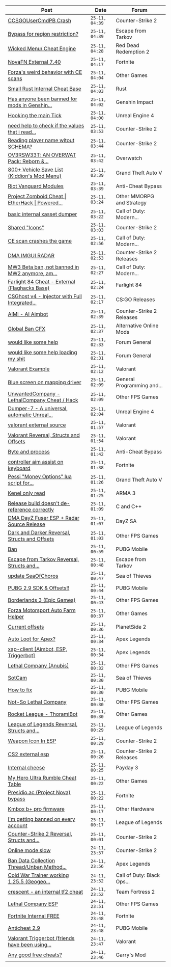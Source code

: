 |Post|Date|Forum|
|----|----|-----|
|[CCSGOUserCmdPB Crash](https://www.unknowncheats.me/forum/counter-strike-2-a/611549-ccsgousercmdpb-crash.html)|`25-11, 04:39`|Counter-Strike 2|
|[Bypass for region restriction?](https://www.unknowncheats.me/forum/escape-from-tarkov/612547-bypass-region-restriction.html)|`25-11, 04:39`|Escape from Tarkov|
|[Wicked Menu/ Cheat Engine](https://www.unknowncheats.me/forum/red-dead-redemption-2-a/372512-wicked-menu-cheat-engine.html)|`25-11, 04:28`|Red Dead Redemption 2|
|[NovaFN External 7.40](https://www.unknowncheats.me/forum/fortnite/611872-novafn-external-7-40-a.html)|`25-11, 04:17`|Fortnite|
|[Forza's weird behavior with CE scans](https://www.unknowncheats.me/forum/other-games/612546-forzas-weird-behavior-ce-scans.html)|`25-11, 04:04`|Other Games|
|[Small Rust Internal Cheat Base](https://www.unknowncheats.me/forum/rust/612421-rust-internal-cheat-base.html)|`25-11, 04:03`|Rust|
|[Has anyone been banned for mods in Genshin...](https://www.unknowncheats.me/forum/genshin-impact/612545-banned-mods-genshin-impact.html)|`25-11, 04:02`|Genshin Impact|
|[Hooking the main Tick](https://www.unknowncheats.me/forum/unreal-engine-4-a/612163-hooking-main-tick.html)|`25-11, 04:00`|Unreal Engine 4|
|[need help to check if the values that i read...](https://www.unknowncheats.me/forum/counter-strike-2-a/612483-help-check-values-read-correct.html)|`25-11, 03:53`|Counter-Strike 2|
|[Reading player name witout SCHEMA?](https://www.unknowncheats.me/forum/counter-strike-2-a/612542-reading-player-name-witout-schema.html)|`25-11, 03:44`|Counter-Strike 2|
|[OV3RSW33T: AN OVERWAT Pack: Reborn &...](https://www.unknowncheats.me/forum/overwatch/603412-ov3rsw33t-overwat-pack-reborn-recoded.html)|`25-11, 03:42`|Overwatch|
|[800+ Vehicle Save List (Kiddion's Mod Menu)](https://www.unknowncheats.me/forum/grand-theft-auto-v/591969-800-vehicle-save-list-kiddions-mod-menu.html)|`25-11, 03:39`|Grand Theft Auto V|
|[Riot Vanguard Modules](https://www.unknowncheats.me/forum/anti-cheat-bypass/611758-riot-vanguard-modules.html)|`25-11, 03:39`|Anti-Cheat Bypass|
|[Project Zomboid Cheat \| EtherHack \| Powered...](https://www.unknowncheats.me/forum/other-mmorpg-and-strategy/590798-project-zomboid-cheat-etherhack-powered-java-41-78-16-a.html)|`25-11, 03:24`|Other MMORPG and Strategy|
|[basic internal xasset dumper](https://www.unknowncheats.me/forum/call-of-duty-modern-warfare-iii/612539-basic-internal-xasset-dumper.html)|`25-11, 03:22`|Call of Duty: Modern...|
|[Shared "Icons"](https://www.unknowncheats.me/forum/counter-strike-2-a/612537-shared-icons.html)|`25-11, 03:03`|Counter-Strike 2|
|[CE scan crashes the game](https://www.unknowncheats.me/forum/call-of-duty-modern-warfare-iii/606605-ce-scan-crashes-game.html)|`25-11, 02:56`|Call of Duty: Modern...|
|[DMA IMGUI RADAR](https://www.unknowncheats.me/forum/counter-strike-2-releases/609695-dma-imgui-radar.html)|`25-11, 02:53`|Counter-Strike 2 Releases|
|[MW3 Beta ban, not banned in MW2 anymore, am...](https://www.unknowncheats.me/forum/call-of-duty-modern-warfare-iii/612396-mw3-beta-ban-banned-mw2-anymore-am-safe-buy-mw3.html)|`25-11, 02:27`|Call of Duty: Modern...|
|[Farlight 84 Cheat - External (Flaghacks Base)](https://www.unknowncheats.me/forum/farlight-84-a/611333-farlight-84-cheat-external-flaghacks-base.html)|`25-11, 02:24`|Farlight 84|
|[CSGhost v4 - Injector with Full Integrated...](https://www.unknowncheats.me/forum/cs-go-releases/454734-csghost-v4-injector-integrated-vac-bypass.html)|`25-11, 02:17`|CS:GO Releases|
|[AIMi - AI Aimbot](https://www.unknowncheats.me/forum/counter-strike-2-releases/609872-aimi-ai-aimbot.html)|`25-11, 02:39`|Counter-Strike 2 Releases|
|[Global Ban CFX](https://www.unknowncheats.me/forum/alternative-online-mods/612534-global-ban-cfx.html)|`25-11, 02:37`|Alternative Online Mods|
|[would like some help](https://www.unknowncheats.me/forum/forum-general/609990-help.html)|`25-11, 02:33`|Forum General|
|[would like some help loading my shit](https://www.unknowncheats.me/forum/forum-general/610341-help-loading-shit.html)|`25-11, 02:31`|Forum General|
|[Valorant Example](https://www.unknowncheats.me/forum/valorant/612531-valorant-example.html)|`25-11, 02:12`|Valorant|
|[Blue screen on mapping driver](https://www.unknowncheats.me/forum/general-programming-and-reversing/611778-blue-screen-mapping-driver.html)|`25-11, 02:09`|General Programming and...|
|[UnwantedCompany - LethalCompany Cheat / Hack](https://www.unknowncheats.me/forum/other-fps-games/612460-unwantedcompany-lethalcompany-cheat-hack.html)|`25-11, 02:09`|Other FPS Games|
|[Dumper-7 - A universal, automatic Unreal...](https://www.unknowncheats.me/forum/unreal-engine-4-a/594092-dumper-7-universal-automatic-unreal-engine-sdk-generator-ue4-ue5.html)|`25-11, 02:04`|Unreal Engine 4|
|[valorant external source](https://www.unknowncheats.me/forum/valorant/610693-valorant-external-source.html)|`25-11, 01:57`|Valorant|
|[Valorant Reversal, Structs and Offsets](https://www.unknowncheats.me/forum/valorant/385792-valorant-reversal-structs-offsets.html)|`25-11, 01:54`|Valorant|
|[Byte and process](https://www.unknowncheats.me/forum/anti-cheat-bypass/612488-byte-process.html)|`25-11, 01:42`|Anti-Cheat Bypass|
|[controller aim assist on keyboard](https://www.unknowncheats.me/forum/fortnite/610609-controller-aim-assist-keyboard.html)|`25-11, 01:38`|Fortnite|
|[Pessi "Money Options" lua script for...](https://www.unknowncheats.me/forum/grand-theft-auto-v/597857-pessi-money-options-lua-script-yimmenu.html)|`25-11, 01:26`|Grand Theft Auto V|
|[Kenel only read](https://www.unknowncheats.me/forum/arma-3-a/612252-kenel-read.html)|`25-11, 01:25`|ARMA 3|
|[Release build doesn't de-reference correctly](https://www.unknowncheats.me/forum/c-and-c-/522957-release-build-doesnt-de-reference-correctly.html)|`25-11, 01:09`|C and C++|
|[DMA DayZ Fuser ESP + Radar Source Release](https://www.unknowncheats.me/forum/dayz-sa/606723-dma-dayz-fuser-esp-radar-source-release.html)|`25-11, 01:07`|DayZ SA|
|[Dark and Darker Reversal, Structs and Offsets](https://www.unknowncheats.me/forum/other-fps-games/562724-dark-darker-reversal-structs-offsets.html)|`25-11, 01:03`|Other FPS Games|
|[Ban](https://www.unknowncheats.me/forum/pubg-mobile/612521-ban.html)|`25-11, 00:59`|PUBG Mobile|
|[Escape from Tarkov Reversal, Structs and...](https://www.unknowncheats.me/forum/escape-from-tarkov/226519-escape-tarkov-reversal-structs-offsets.html)|`25-11, 00:48`|Escape from Tarkov|
|[update SeaOfChoros](https://www.unknowncheats.me/forum/sea-of-thieves/612440-update-seaofchoros.html)|`25-11, 00:47`|Sea of Thieves|
|[PUBG 2.9 SDK & Offsets!!](https://www.unknowncheats.me/forum/pubg-mobile/609898-pubg-2-9-sdk-offsets.html)|`25-11, 00:44`|PUBG Mobile|
|[Borderlands 3 (Epic Games)](https://www.unknowncheats.me/forum/other-fps-games/521662-borderlands-3-epic-games.html)|`25-11, 00:43`|Other FPS Games|
|[Forza Motorsport Auto Farm Helper](https://www.unknowncheats.me/forum/other-games/605947-forza-motorsport-auto-farm-helper.html)|`25-11, 00:37`|Other Games|
|[Current offsets](https://www.unknowncheats.me/forum/planetside-2-a/482788-current-offsets.html)|`25-11, 00:36`|PlanetSide 2|
|[Auto Loot for Apex?](https://www.unknowncheats.me/forum/apex-legends/611657-auto-loot-apex.html)|`25-11, 00:34`|Apex Legends|
|[xap-client \[Aimbot, ESP, Triggerbot\]](https://www.unknowncheats.me/forum/apex-legends/606842-xap-client-aimbot-esp-triggerbot.html)|`25-11, 00:34`|Apex Legends|
|[Lethal Company \[Anubis\]](https://www.unknowncheats.me/forum/other-fps-games/611847-lethal-company-anubis.html)|`25-11, 00:32`|Other FPS Games|
|[SotCam](https://www.unknowncheats.me/forum/sea-of-thieves/580178-sotcam.html)|`25-11, 00:30`|Sea of Thieves|
|[How to fix](https://www.unknowncheats.me/forum/pubg-mobile/612519-fix.html)|`25-11, 00:30`|PUBG Mobile|
|[Not-So Lethal Company](https://www.unknowncheats.me/forum/other-fps-games/611490-lethal-company.html)|`25-11, 00:30`|Other FPS Games|
|[Rocket League - ThoramiBot](https://www.unknowncheats.me/forum/other-games/593885-rocket-league-thoramibot.html)|`25-11, 00:30`|Other Games|
|[League of Legends Reversal, Structs and...](https://www.unknowncheats.me/forum/league-of-legends/310587-league-legends-reversal-structs-offsets.html)|`25-11, 00:29`|League of Legends|
|[Weapon Icon In ESP](https://www.unknowncheats.me/forum/counter-strike-2-a/608799-weapon-icon-esp.html)|`25-11, 00:29`|Counter-Strike 2|
|[CS2 external esp](https://www.unknowncheats.me/forum/counter-strike-2-releases/600259-cs2-external-esp.html)|`25-11, 00:26`|Counter-Strike 2 Releases|
|[Internal cheese](https://www.unknowncheats.me/forum/payday-3-a/611723-internal-cheese.html)|`25-11, 00:25`|Payday 3|
|[My Hero Ultra Rumble Cheat Table](https://www.unknowncheats.me/forum/other-games/604426-hero-ultra-rumble-cheat-table.html)|`25-11, 00:22`|Other Games|
|[Presidio.ac (Project Nova) bypass](https://www.unknowncheats.me/forum/fortnite/612365-presidio-ac-project-nova-bypass.html)|`25-11, 00:22`|Fortnite|
|[Kmbox b+ pro firmware](https://www.unknowncheats.me/forum/other-hardware/599711-kmbox-pro-firmware.html)|`25-11, 00:17`|Other Hardware|
|[I'm getting banned on every account](https://www.unknowncheats.me/forum/league-of-legends/612382-im-getting-banned-account.html)|`25-11, 00:17`|League of Legends|
|[Counter-Strike 2 Reversal, Structs and...](https://www.unknowncheats.me/forum/counter-strike-2-a/576077-counter-strike-2-reversal-structs-offsets.html)|`25-11, 00:01`|Counter-Strike 2|
|[Online mode slow](https://www.unknowncheats.me/forum/counter-strike-2-a/612500-online-mode-slow.html)|`24-11, 23:57`|Counter-Strike 2|
|[Ban Data Collection Thread/Unban Method...](https://www.unknowncheats.me/forum/apex-legends/507478-ban-data-collection-thread-unban-method-discussion.html)|`24-11, 23:56`|Apex Legends|
|[Cold War Trainer working 1.25.5 (Geogeo...](https://www.unknowncheats.me/forum/call-of-duty-black-ops-cold-war/501719-cold-war-trainer-1-25-5-geogeo-paste.html)|`24-11, 23:52`|Call of Duty: Black Ops...|
|[crescent - an internal tf2 cheat](https://www.unknowncheats.me/forum/team-fortress-2-a/611983-crescent-internal-tf2-cheat.html)|`24-11, 23:52`|Team Fortress 2|
|[Lethal Company ESP](https://www.unknowncheats.me/forum/other-fps-games/612099-lethal-company-esp.html)|`24-11, 23:51`|Other FPS Games|
|[Fortnite Internal FREE](https://www.unknowncheats.me/forum/fortnite/612253-fortnite-internal-free.html)|`24-11, 23:48`|Fortnite|
|[Anticheat 2.9](https://www.unknowncheats.me/forum/pubg-mobile/612470-anticheat-2-9-a.html)|`24-11, 23:48`|PUBG Mobile|
|[Valorant Triggerbot (friends have been using...](https://www.unknowncheats.me/forum/valorant/612341-valorant-triggerbot-friends-using.html)|`24-11, 23:47`|Valorant|
|[Any good free cheats?](https://www.unknowncheats.me/forum/garry-s-mod/612379-free-cheats.html)|`24-11, 23:46`|Garry's Mod|

